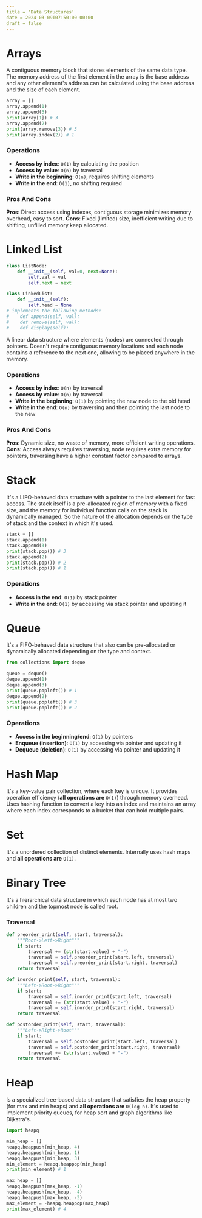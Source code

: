 ```yaml
---
title = 'Data Structures'
date = 2024-03-09T07:50:00-00:00
draft = false
---
```


# Arrays

A contiguous memory block that stores elements of the same data type. The memory address of the first element in the array is the base address and any other element's address can be calculated using the base address and the size of each element.

```python
array = []
array.append(1)
array.append(3)
print(array[1]) # 3
array.append(2)
print(array.remove(3)) # 3
print(array.index(2)) # 1
```

### Operations

- **Access by index**: `O(1)` by calculating the position
- **Access by value**: `O(n)` by traversal
- **Write in the beginning**: `O(n)`, requires shifting elements
- **Write in the end**: `O(1)`, no shifting required

### Pros And Cons

**Pros**: Direct access using indexes, contiguous storage minimizes memory overhead, easy to sort.
**Cons**: Fixed (limited) size, inefficient writing due to shifting, unfilled memory keep allocated.

# Linked List

```python
class ListNode:
    def __init__(self, val=0, next=None):
        self.val = val
        self.next = next

class LinkedList:
    def __init__(self):
        self.head = None
# implements the following methods:
#    def append(self, val):
#    def remove(self, val):
#    def display(self):
```

A linear data structure where elements (nodes) are connected through pointers. Doesn't require contiguous memory locations and each node contains a reference to the next one, allowing to be placed anywhere in the memory.

### Operations

- **Access by index**: `O(n)` by traversal
- **Access by value**: `O(n)` by traversal
- **Write in the beginning**: `O(1)` by pointing the new node to the old head
- **Write in the end**: `O(n)` by traversing and then pointing the last node to the new

### Pros And Cons

**Pros**: Dynamic size, no waste of memory, more efficient writing operations.
**Cons**: Access always requires traversing, node requires extra memory for pointers, traversing have a higher constant factor compared to arrays.

# Stack

It's a LIFO-behaved data structure with a pointer to the last element for fast access. The stack itself is a pre-allocated region of memory with a fixed size, and the memory for individual function calls on the stack is dynamically managed. So the nature of the allocation depends on the type of stack and the context in which it's used.

```python
stack = []
stack.append(1)
stack.append(3)
print(stack.pop()) # 3
stack.append(2)
print(stack.pop()) # 2
print(stack.pop()) # 1
```

### Operations

- **Access in the end**: `O(1)` by stack pointer
- **Write in the end**: `O(1)` by accessing via stack pointer and updating it

# Queue

It's a FIFO-behaved data structure that also can be pre-allocated or dynamically allocated depending on the type and context.

```python
from collections import deque

queue = deque()
deque.append(1)
deque.append(3)
print(queue.popleft()) # 1
deque.append(2)
print(queue.popleft()) # 3
print(queue.popleft()) # 2
```

### Operations

- **Access in the beginning/end**: `O(1)` by pointers
- **Enqueue (insertion)**: `O(1)` by accessing via pointer and updating it
- **Dequeue (deletion)**: `O(1)` by accessing via pointer and updating it

# Hash Map

It's a key-value pair collection, where each key is unique. It provides operation efficiency (**all operations are** `O(1)`) through memory overhead. Uses hashing function to convert a key into an index and maintains an array where each index corresponds to a bucket that can hold multiple pairs.

# Set

It's a unordered collection of distinct elements. Internally uses hash maps and **all operations are** `O(1)`.

# Binary Tree

It's a hierarchical data structure in which each node has at most two children and the topmost node is called root.

### Traversal

```python
def preorder_print(self, start, traversal):
    """Root->Left->Right"""
    if start:
        traversal += (str(start.value) + "-")
        traversal = self.preorder_print(start.left, traversal)
        traversal = self.preorder_print(start.right, traversal)
    return traversal
```

```python
def inorder_print(self, start, traversal):
    """Left->Root->Right"""
    if start:
        traversal = self.inorder_print(start.left, traversal)
        traversal += (str(start.value) + "-")
        traversal = self.inorder_print(start.right, traversal)
    return traversal
```

```python
def postorder_print(self, start, traversal):
    """Left->Right->Root"""
    if start:
        traversal = self.postorder_print(start.left, traversal)
        traversal = self.postorder_print(start.right, traversal)
        traversal += (str(start.value) + "-")
    return traversal
```

# Heap

Is a specialized tree-based data structure that satisfies the heap property (for max and min heaps) and **all operations are** `O(log n)`. It's used to implement priority queues, for heap sort and graph algorithms like Dijkstra's.

```python
import heapq

min_heap = []
heapq.heappush(min_heap, 4)
heapq.heappush(min_heap, 1)
heapq.heappush(min_heap, 3)
min_element = heapq.heappop(min_heap)
print(min_element) # 1

max_heap = []
heapq.heappush(max_heap, -1)
heapq.heappush(max_heap, -4)
heapq.heappush(max_heap, -3)
max_element = -heapq.heappop(max_heap)
print(max_element) # 4
```
